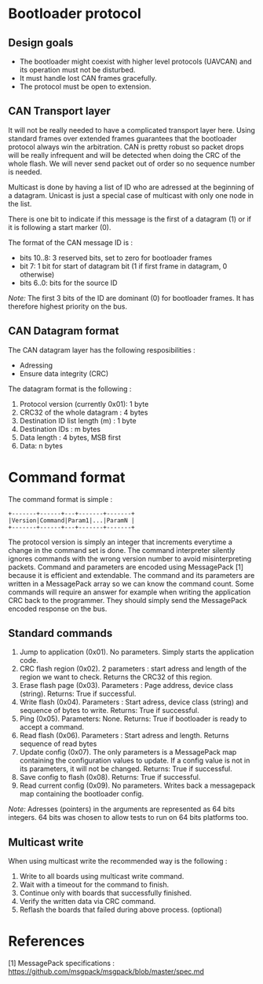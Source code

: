# Bootloader protocol

## Design goals

* The bootloader might coexist with higher level protocols (UAVCAN) and its operation must not be disturbed.
* It must handle lost CAN frames gracefully.
* The protocol must be open to extension.

## CAN Transport layer
It will not be really needed to have a complicated transport layer here.
Using standard frames over extended frames guarantees that the bootloader protocol always win the arbitration.
CAN is pretty robust so packet drops will be really infrequent and will be detected when doing the CRC of the whole flash.
We will never send packet out of order so no sequence number is needed.

Multicast is done by having a list of ID who are adressed at the beginning of a datagram.
Unicast is just a special case of multicast with only one node in the list.

There is one bit to indicate if this message is the first of a datagram (1) or if it is following a start marker (0).

The format of the CAN message ID is :

* bits 10..8: 3 reserved bits, set to zero for bootloader frames
* bit 7: 1 bit for start of datagram bit (1 if first frame in datagram, 0 otherwise)
* bits 6..0: bits for the source ID

*Note:* The first 3 bits of the ID are dominant (0) for bootloader frames. It has therefore highest priority on the bus.

## CAN Datagram format
The CAN datagram layer has the following resposibilities :

* Adressing
* Ensure data integrity (CRC)

The datagram format is the following :

1. Protocol version (currently 0x01): 1 byte
2. CRC32 of the whole datagram : 4 bytes
3. Destination ID list length (m) : 1 byte
4. Destination IDs : m bytes
5. Data length : 4 bytes, MSB first
6. Data: n bytes

# Command format

The command format is simple :

    +-------+------+---+-------+-------+
    |Version|Command|Param1|...|ParamN |
    +-------+------+---+-------+-------+

The protocol version is simply an integer that increments everytime a change in the command set is done.
The command interpreter silently ignores commands with the wrong version number to avoid misinterpreting packets.
Command and parameters are encoded using MessagePack [1] because it is efficient and extendable.
The command and its parameters are written in a MessagePack array so we can know the command count.
Some commands will require an answer for example when writing the application CRC back to the programmer.
They should simply send the MessagePack encoded response on the bus.

## Standard commands

1. Jump to application (0x01). No parameters. Simply starts the application code.
2. CRC flash region (0x02). 2 parameters : start adress and length of the region we want to check. Returns the CRC32 of this region.
3. Erase flash page (0x03). Parameters : Page address, device class (string). Returns: True if successful.
4. Write flash (0x04). Parameters : Start adress, device class (string) and sequence of bytes to write. Returns: True if successful.
5. Ping (0x05). Parameters: None. Returns: True if bootloader is ready to accept a command.
6. Read flash (0x06). Parameters : Start adress and length. Returns sequence of read bytes
7. Update config (0x07). The only parameters is a MessagePack map containing the configuration values to update. If a config value is not in its parameters, it will not be changed. Returns: True if successful.
8. Save config to flash (0x08). Returns: True if successful.
9. Read current config (0x09). No parameters. Writes back a messagepack map containing the bootloader config.

*Note:* Adresses (pointers) in the arguments are represented as 64 bits integers.
64 bits was chosen to allow tests to run on 64 bits platforms too.

## Multicast write
When using multicast write the recommended way is the following :

1. Write to all boards using multicast write command.
2. Wait with a timeout for the command to finish.
3. Continue only with boards that successfully finished.
4. Verify the written data via CRC command.
5. Reflash the boards that failed during above process. (optional)

# References
[1] MessagePack specifications : https://github.com/msgpack/msgpack/blob/master/spec.md
